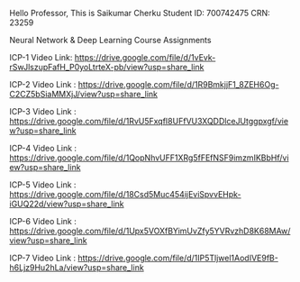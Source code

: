 Hello Professor,
This is Saikumar Cherku
Student ID: 700742475
CRN: 23259

Neural Network & Deep Learning Course Assignments

ICP-1 Video Link: https://drive.google.com/file/d/1vEvk-rSwJlszupFafH_P0yoLtrteX-pb/view?usp=share_link

ICP-2 Video Link : https://drive.google.com/file/d/1R9BmkjjF1_8ZEH6Og-C2CZ5bSiaMMXjJ/view?usp=share_link

ICP-3 Video Link : https://drive.google.com/file/d/1RvU5FxqfI8UFfVU3XQDDlceJUtggpxgf/view?usp=share_link

ICP-4 Video Link : https://drive.google.com/file/d/1QopNhvUFF1XRg5fFEfNSF9imzmIKBbHf/view?usp=share_link

ICP-5 Video Link : https://drive.google.com/file/d/18Csd5Muc454ijEviSpvvEHpk-iGUQ22d/view?usp=share_link

ICP-6 Video Link : https://drive.google.com/file/d/1Upx5VOXfBYimUvZfy5YVRvzhD8K68MAw/view?usp=share_link

ICP-7 Video Link : https://drive.google.com/file/d/1IP5Tljwel1AodIVE9fB-h6Ljz9Hu2hLa/view?usp=share_link
